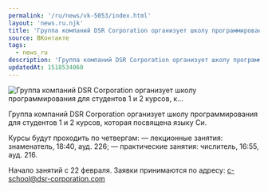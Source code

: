 ```yaml
---
permalink: '/ru/news/vk-5053/index.html'
layout: 'news.ru.njk'
title: 'Группа компаний DSR Corporation организует школу программирования для студентов 1 и 2 курсов, к'
source: ВКонтакте
tags:
  - news_ru
description: 'Группа компаний DSR Corporation организует школу программирования для студентов 1 и 2 курсов, к…'
updatedAt: 1518534060
---
```

![Группа компаний DSR Corporation организует школу программирования для студентов 1 и 2 курсов, к…](https://sun9-28.userapi.com/impf/c834400/v834400878/b75c3/5vG4sC6qzZg.jpg?size=1280x853&quality=96&sign=9efe18e67b33c5b93f4a0a77ab1358d5&c_uniq_tag=q8b6nia-4823Sg1KSchIurJo2n3Wu7vZh7peVWLWg-0&type=album)

Группа компаний DSR Corporation организует школу программирования для студентов 1 и 2 курсов, которая посвящена языку Си.

Курсы будут проходить по четвергам:
— лекционные занятия: знаменатель, 18:40, ауд. 226;
— практические занятия: числитель, 16:55, ауд. 216.

Начало занятий с 22 февраля.
Заявки принимаются по адресу: c-school@dsr-corporation.com
